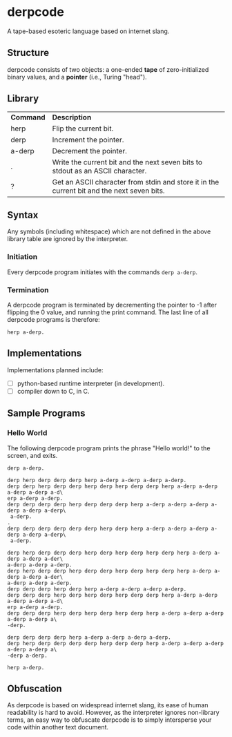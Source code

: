 # derpcode #

A tape-based esoteric language based on internet slang.

## Structure ##

derpcode consists of two objects: a one-ended **tape** of zero-initialized binary values, and a **pointer** 
(i.e., Turing "head").

## Library ##

<table>
  <tr>
    <td><b>Command</b></td><td><b>Description</b></td>
  </tr>
  <tr>
    <td>herp</td><td>Flip the current bit.</td>
  </tr>
  <tr>
    <td>derp</td><td>Increment the pointer.</td>
  </tr>
  <tr>
    <td>a-derp</td><td>Decrement the pointer.</td>
  </tr>
  <tr>
    <td>.</td><td>Write the current bit and the next seven bits to stdout as an ASCII character.</td>
  </tr>
  <tr>
    <td>?</td><td>Get an ASCII character from stdin and store it in the current bit and the next seven bits.</td>
  </tr>
</table>

## Syntax ##

Any symbols (including whitespace) which are not defined in the above library table are ignored by the interpreter.

### Initiation ###

Every derpcode program initiates with the commands `derp a-derp`.

### Termination ###

A derpcode program is terminated by decrementing the pointer to -1 after flipping the 0 value, and running the 
print command. The last line of all derpcode programs is therefore:

`herp a-derp.`

## Implementations ##

Implementations planned include:

- [ ] python-based runtime interpreter (in development).
- [ ] compiler down to C, in C.

## Sample Programs ##

### Hello World ###

The following derpcode program prints the phrase "Hello world!" to the screen, and exits.

```
derp a-derp.

derp herp derp derp derp herp a-derp a-derp a-derp a-derp.
derp derp herp derp derp herp derp herp derp derp herp a-derp a-derp a-derp a-derp a-d\
erp a-derp a-derp.
derp derp derp derp herp derp derp derp herp a-derp a-derp a-derp a-derp a-derp a-derp\
 a-derp.
.
derp derp derp derp derp derp herp derp herp a-derp a-derp a-derp a-derp a-derp a-derp\
 a-derp.

derp herp derp derp derp herp derp herp derp herp derp herp a-derp a-derp a-derp a-der\
a-derp a-derp a-derp.
derp herp derp derp herp derp derp herp derp herp derp herp a-derp a-derp a-derp a-der\
a-derp a-derp a-derp.
derp derp derp herp derp herp a-derp a-derp a-derp a-derp.
derp derp derp herp derp herp derp herp derp derp herp a-derp a-derp a-derp a-derp a-d\
erp a-derp a-derp.
derp derp derp herp derp herp derp herp derp herp a-derp a-derp a-derp a-derp a-derp a\
-derp.

derp derp derp derp herp a-derp a-derp a-derp a-derp.
derp herp derp derp derp derp herp derp derp herp a-derp a-derp a-derp a-derp a-derp a\
-derp a-derp.

herp a-derp.
```
## Obfuscation ##

As derpcode is based on widespread internet slang, its ease of human readability is hard to avoid. However, as the 
interpreter ignores non-library terms, an easy way to obfuscate derpcode is to simply intersperse your code within
another text document.
